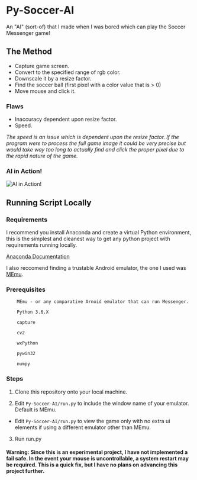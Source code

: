 # Py-Soccer-AI
An "AI" (sort-of) that I made when I was bored which can play the Soccer Messenger game!

## The Method
* Capture game screen.
* Convert to the specified range of rgb color.
* Downscale it by a resize factor.
* Find the soccer ball (first pixel with a color value that is > 0)
* Move mouse and click it.

### Flaws
* Inaccuracy dependent upon resize factor.
* Speed.

_The speed is an issue which is dependent upon the resize factor. If the program were to process the full game image it could be very precise but would take way too long to actually find and click the proper pixel due to the rapid nature of the game._

### AI in Action!
![AI in Action!](https://i.imgur.com/T3CgQrp.gif)

## Running Script Locally

### Requirements
I recommend you install Anaconda and create a virtual Python environment, this is the simplest and cleanest way to get any python project with requirements running locally.

[Anaconda Documentation](https://docs.anaconda.com/anaconda/)

I also reccomend finding a trustable Android emulator, the one I used was [MEmu](https://www.memuplay.com/).

### Prerequisites
```
    MEmu - or any comparative Arnoid emulator that can run Messenger.
    
    Python 3.6.X

    capture
    
    cv2
    
    wxPython
    
    pywin32
    
    numpy
```

### Steps
  1. Clone this repository onto your local machine.
  
  2. Edit ```Py-Soccer-AI/run.py``` to include the window name of your emulator. Default is MEmu.
  
  *  Edit ```Py-Soccer-AI/run.py``` to view the game only with no extra ui elements if using a different emulator other than MEmu.
  
  3. Run run.py 
 
#### Warning: Since this is an experimental project, I have not implemented a fail safe. In the event your mouse is uncontrollable, a system restart may be required. This is a quick fix, but I have no plans on advancing this project further.
